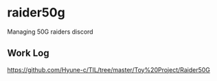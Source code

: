 # raider50g
Managing 50G raiders discord

## Work Log
<https://github.com/Hyune-c/TIL/tree/master/Toy%20Project/Raider50G>

